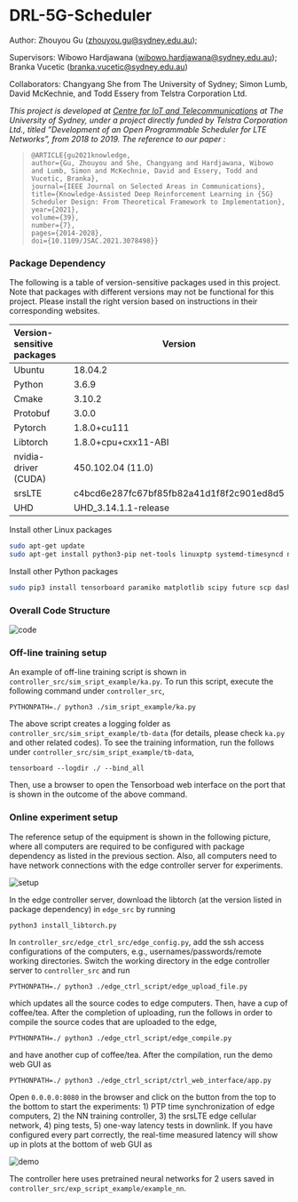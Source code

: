 # DRL-5G-Scheduler

Author: Zhouyou Gu (zhouyou.gu@sydney.edu.au); 

Supervisors: Wibowo Hardjawana (wibowo.hardjawana@sydney.edu.au); Branka Vucetic (branka.vucetic@sydney.edu.au)

Collaborators: Changyang She from The University of Sydney; Simon Lumb, David McKechnie, and Todd Essery from Telstra Corporation Ltd.

*This project is developed at [Centre for IoT and Telecommunications](https://www.sydney.edu.au/engineering/our-research/internet-of-things/centre-for-iot-and-telecommunications.html) at The University of Sydney, under a project directly funded by Telstra Corporation Ltd., titled ”Development of an Open Programmable Scheduler for LTE Networks”, from 2018 to 2019. The reference to our paper :*

> ```
>@ARTICLE{gu2021knowledge,
>author={Gu, Zhouyou and She, Changyang and Hardjawana, Wibowo and Lumb, Simon and McKechnie, David and Essery, Todd and Vucetic, Branka},
>journal={IEEE Journal on Selected Areas in Communications}, 
>title={Knowledge-Assisted Deep Reinforcement Learning in {5G} Scheduler Design: From Theoretical Framework to Implementation}, 
>year={2021},
>volume={39},
>number={7},
>pages={2014-2028},
>doi={10.1109/JSAC.2021.3078498}}
> ```

### Package Dependency

The following is a table of version-sensitive packages used in this project. Note that packages with different versions may not be functional for this project. Please install the right version based on instructions in their corresponding websites.

| Version-sensitive packages | Version                                  |
| :------------------------- | ---------------------------------------- |
| Ubuntu                     | 18.04.2                                  |
| Python                     | 3.6.9                                    |
| Cmake                      | 3.10.2                                   |
| Protobuf                   | 3.0.0                                    |
| Pytorch                    | 1.8.0+cu111                              |
| Libtorch                   | 1.8.0+cpu+cxx11-ABI                      |
| nvidia-driver (CUDA)       | 450.102.04 (11.0)                        |
| srsLTE                     | c4bcd6e287fc67bf85fb82a41d1f8f2c901ed8d5 |
| UHD                        | UHD_3.14.1.1-release                     |

Install other Linux packages

```bash
sudo apt-get update
sudo apt-get install python3-pip net-tools linuxptp systemd-timesyncd ntp linux-lowlatency cmake build-essential libfftw3-dev libmbedtls-dev libboost-program-options-dev libconfig++-dev libsctp-dev libpcsclite-dev python3-pandas iperf
```

Install other Python packages

```bash
sudo pip3 install tensorboard paramiko matplotlib scipy future scp dash
```

### Overall Code Structure

![code](./controller_src/edge_ctrl_script/ctrl_web_interface/assets/code.png)

### Off-line training setup

An example of off-line training script is shown in `controller_src/sim_sript_example/ka.py`.  To run this script, execute the following command under `controller_src`, 

```shell
PYTHONPATH=./ python3 ./sim_sript_example/ka.py
```

The above script creates a logging folder as `controller_src/sim_sript_example/tb-data` (for details, please check `ka.py` and other related codes). To see the training information, run the follows under `controller_src/sim_sript_example/tb-data`,

```shell
tensorboard --logdir ./ --bind_all
```

Then, use a browser to open the Tensorboad web interface on the port that is shown in the outcome of the above command.

### Online experiment setup

The reference setup of the equipment is shown in the following picture, where all computers are required to be configured with package dependency as listed in the previous section. Also, all computers need to have network connections with the edge controller server for experiments.

![setup](./controller_src/edge_ctrl_script/ctrl_web_interface/assets/ddrl.png)


In the edge controller server, download the libtorch (at the version listed in package dependency) in `edge_src` by running

```shell
python3 install_libtorch.py
```

In `controller_src/edge_ctrl_src/edge_config.py`, add the ssh access configurations of the computers, e.g., usernames/passwords/remote working directories. Switch the working directory in the edge controller server to `controller_src` and run

```shell
PYTHONPATH=./ python3 ./edge_ctrl_script/edge_upload_file.py
```

which updates all the source codes to edge computers. Then, have a cup of coffee/tea. After the completion of uploading, run the follows in order to compile the source codes that are uploaded to the edge,

```shell
PYTHONPATH=./ python3 ./edge_ctrl_script/edge_compile.py
```

and have another cup of coffee/tea. After the compilation, run the demo web GUI as

```shell
PYTHONPATH=./ python3 ./edge_ctrl_script/ctrl_web_interface/app.py
```

Open `0.0.0.0:8080` in the browser and click on the button from the top to the bottom to start the experiments: 1) PTP time synchronization of edge computers, 2) the NN training controller, 3) the srsLTE edge cellular network, 4) ping tests, 5) one-way latency tests in downlink. If you have configured every part correctly, the real-time measured latency will show up in plots at the bottom of web GUI as


![demo](./controller_src/edge_ctrl_script/ctrl_web_interface/assets/demo.png)



The controller here uses pretrained neural networks for 2 users saved in `controller_src/exp_script_example/example_nn`.
